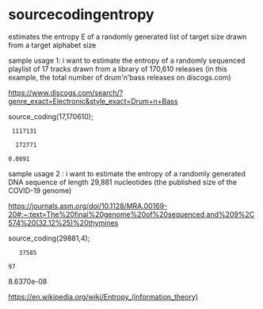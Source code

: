 # sourcecodingentropy
estimates the entropy E of a randomly generated list of target size drawn from a target alphabet size

sample usage 1: i want to estimate the entropy of a randomly sequenced playlist of 17 tracks drawn from a library of 170,610 releases (in this example, the total number of drum'n'bass releases on discogs.com)

https://www.discogs.com/search/?genre_exact=Electronic&style_exact=Drum+n+Bass

source_coding(17,170610);

     1117131

      172771

    0.0091
    
sample usage 2 : i want to estimate the entropy of a randomly generated DNA sequence of length 29,881 nucleotides (the published size of the COVID-19 genome)

https://journals.asm.org/doi/10.1128/MRA.00169-20#:~:text=The%20final%20genome%20of%20sequenced,and%209%2C574%20(32.12%25)%20thymines

source_coding(29881,4);

       37585

    97

   8.6370e-08


https://en.wikipedia.org/wiki/Entropy_(information_theory)
